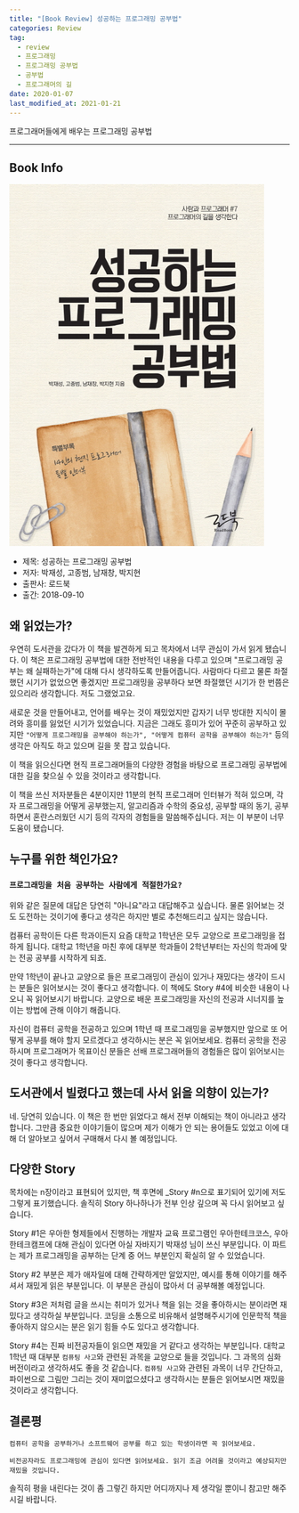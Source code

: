 ```yaml
---  
title: "[Book Review] 성공하는 프로그래밍 공부법"  
categories: Review  
tag:
  - review
  - 프로그래밍
  - 프로그래밍 공부법
  - 공부법
  - 프로그래머의 길
date: 2020-01-07
last_modified_at: 2021-01-21
---  
```


프로그래머들에게 배우는 프로그래밍 공부법

---

## Book Info

[![책](/assets/images/review/How-to-sutdy-programming.jpg)](http://www.kyobobook.co.kr/product/detailViewKor.laf?ejkGb=KOR&mallGb=KOR&barcode=9788997924417&orderClick=LEa&Kc=)

- 제목: 성공하는 프로그래밍 공부법
- 저자: 박재성, 고종범, 남재창, 박지현
- 출판사: 로드북
- 출간: 2018-09-10

## 왜 읽었는가?

우연히 도서관을 갔다가 이 책을 발견하게 되고 목차에서 너무 관심이 가서 읽게 됐습니다. 이 책은 프로그래밍 공부법에 대한 전반적인 내용을 다루고 있으며 "프로그래밍 공부는 왜 실패하는가"에 대해 다시 생각하도록 만들어줍니다. 사람마다 다르고 물론 좌절했던 시기가 없었으면 좋겠지만 프로그래밍을 공부하다 보면 좌절했던 시기가 한 번쯤은 있으리라 생각합니다. 저도 그랬었고요.

새로운 것을 만들어내고, 언어를 배우는 것이 재밌었지만 갑자기 너무 방대한 지식이 몰려와 흥미를 잃었던 시기가 있었습니다. 지금은 그래도 흥미가 있어 꾸준히 공부하고 있지만 `"어떻게 프로그래밍을 공부해야 하는가", "어떻게 컴퓨터 공학을 공부해야 하는가"` 등의 생각은 아직도 하고 있으며 길을 못 잡고 있습니다.

이 책을 읽으신다면 현직 프로그래머들의 다양한 경험을 바탕으로 프로그래밍 공부법에 대한 길을 찾으실 수 있을 것이라고 생각합니다. 

이 책을 쓰신 저자분들은 4분이지만 11분의 현직 프로그래머 인터뷰가 적혀 있으며, 각자 프로그래밍을 어떻게 공부했는지, 알고리즘과 수학의 중요성, 공부할 때의 동기, 공부하면서 혼란스러웠던 시기 등의 각자의  경험들을 말씀해주십니다. 저는 이 부분이 너무 도움이 됐습니다. 

## 누구를 위한 책인가요?

### `프로그래밍을 처음 공부하는 사람에게 적절한가요?`

위와 같은 질문에 대답은 당연히 "아니요"라고 대답해주고 싶습니다. 물론 읽어보는 것도 도전하는 것이기에 좋다고 생각은 하지만 별로 추천해드리고 싶지는 않습니다.

컴퓨터 공학이든 다른 학과이든지 요즘 대학교 1학년은 모두 교양으로 프로그래밍을 접하게 됩니다. 대학교 1학년을 마친 후에 대부분 학과들이 2학년부터는 자신의 학과에 맞는 전공 공부를 시작하게 되죠.

만약 1학년이 끝나고 교양으로 들은 프로그래밍이 관심이 있거나 재밌다는 생각이 드시는 분들은 읽어보시는 것이 좋다고 생각합니다. 이 책에도 Story #4에 비슷한 내용이 나오니 꼭 읽어보시기 바랍니다. 교양으로 배운 프로그래밍을 자신의 전공과 시너지를 높이는 방법에 관해 이야기 해줍니다. 

자신이 컴퓨터 공학을 전공하고 있으며 1학년 때 프로그래밍을 공부했지만 앞으로 또 어떻게 공부를 해야 할지 모르겠다고 생각하시는 분은 꼭 읽어보세요. 컴퓨터 공학을 전공하시며 프로그래머가 목표이신 분들은 선배 프로그래머들의 경험들은 많이 읽어보시는 것이 좋다고 생각합니다. 

## 도서관에서 빌렸다고 했는데 사서 읽을 의향이 있는가?

네. 당연히 있습니다. 이 책은 한 번만 읽었다고 해서 전부 이해되는 책이 아니라고 생각합니다. 그만큼 중요한 이야기들이 많으며 제가 이해가 안 되는 용어들도 있었고 이에 대해 더 알아보고 싶어서 구매해서 다시 볼 예정입니다. 

## 다양한 Story

목차에는 n장이라고 표현되어 있지만, 책 후면에 _Story #n으로 표기되어 있기에 저도 그렇게 표기했습니다. 솔직히 Story 하나하나가 전부 인상 깊으며 꼭 다시 읽어보고 싶습니다.

Story #1은 우아한 형제들에서 진행하는 개발자 교육 프로그램인 우아한테크코스, 우아한테크캠프에 대해 관심이 있다면 아실 자바지기 박재성 님이 쓰신 부분입니다. 이 파트는 제가 프로그래밍을 공부하는 단계 중 어느 부분인지 확실히 알 수 있었습니다.

Story #2 부분은 제가 애자일에 대해 간략하게만 알았지만, 예시를 통해 이야기를 해주셔서 재밌게 읽은 부분입니다. 이 부분은 관심이 많아서 더 공부해볼 예정입니다.

Story #3은 저처럼 글을 쓰시는 취미가 있거나 책을 읽는 것을 좋아하시는 분이라면 재밌다고 생각하실 부분입니다. 코딩을 소통으로 비유해서 설명해주시기에 인문학적 책을 좋아하지 않으시는 분은 읽기 힘들 수도 있다고 생각합니다.

Story #4는 진짜 비전공자들이 읽으면 재밌을 거 같다고 생각하는 부분입니다. 대학교 1학년 때 대부분 `컴퓨팅 사고`와 관련된 과목을 교양으로 들을 것입니다. 그 과목의 심화 버전이라고 생각하셔도 좋을 것 같습니다. `컴퓨팅 사고`와 관련된 과목이 너무 간단하고, 파이썬으로 그림만 그리는 것이 재미없으셨다고 생각하시는 분들은 읽어보시면 재밌을 것이라고 생각합니다.

## 결론평 

`컴퓨터 공학을 공부하거나 소프트웨어 공부를 하고 있는 학생이라면 꼭 읽어보세요.`

`비전공자라도 프로그래밍에 관심이 있다면 읽어보세요. 읽기 조금 어려울 것이라고 예상되지만 재밌을 것입니다.` 

솔직히 평을 내린다는 것이 좀 그렇긴 하지만 어디까지나 제 생각일 뿐이니 참고만 해주시길 바랍니다.